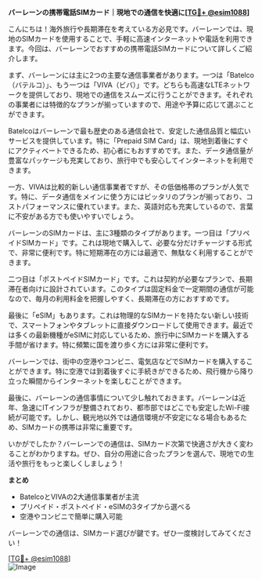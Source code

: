**バーレーンの携帯電話SIMカード｜現地での通信を快適に[[TG💪+ @esim1088](https://t.me/s/esim1088)]**

こんにちは！海外旅行や長期滞在を考えている方必見です。バーレーンでは、現地のSIMカードを使用することで、手軽に高速インターネットや電話を利用できます。今回は、バーレーンでおすすめの携帯電話SIMカードについて詳しくご紹介します。

まず、バーレーンには主に2つの主要な通信事業者があります。一つは「Batelco（バテルコ）」、もう一つは「VIVA（ビバ）」です。どちらも高速なLTEネットワークを提供しており、現地での通信をスムーズに行うことができます。それぞれの事業者には特徴的なプランが揃っていますので、用途や予算に応じて選ぶことができます。

Batelcoはバーレーンで最も歴史のある通信会社で、安定した通信品質と幅広いサービスを提供しています。特に「Prepaid SIM Card」は、現地到着後にすぐにアクティベートできるため、初心者にもおすすめです。また、データ通信量が豊富なパッケージも充実しており、旅行中でも安心してインターネットを利用できます。

一方、VIVAは比較的新しい通信事業者ですが、その低価格帯のプランが人気です。特に、データ通信をメインに使う方にはピッタリのプランが揃っており、コストパフォーマンスに優れています。また、英語対応も充実しているので、言葉に不安がある方でも使いやすいでしょう。

バーレーンのSIMカードは、主に3種類のタイプがあります。一つ目は「プリペイドSIMカード」です。これは現地で購入して、必要な分だけチャージする形式で、非常に便利です。特に短期滞在の方には最適で、無駄なく利用することができます。

二つ目は「ポストペイドSIMカード」です。これは契約が必要なプランで、長期滞在者向けに設計されています。このタイプは固定料金で一定期間の通信が可能なので、毎月の利用料金を把握しやすく、長期滞在の方におすすめです。

最後に「eSIM」もあります。これは物理的なSIMカードを持たない新しい技術で、スマートフォンやタブレットに直接ダウンロードして使用できます。最近では多くの最新機種がeSIMに対応しているため、旅行中にSIMカードを購入する手間が省けます。特に頻繁に国を渡り歩く方には非常に便利です。

バーレーンでは、街中の空港やコンビニ、電気店などでSIMカードを購入することができます。特に空港では到着後すぐに手続きができるため、飛行機から降り立った瞬間からインターネットを楽しむことができます。

最後に、バーレーンの通信事情について少し触れておきます。バーレーンは近年、急速にITインフラが整備されており、都市部ではどこでも安定したWi-Fi接続が可能です。しかし、観光地以外では通信環境が不安定になる場合もあるため、SIMカードの携帯は非常に重要です。

いかがでしたか？バーレーンでの通信は、SIMカード次第で快適さが大きく変わることがわかりますね。ぜひ、自分の用途に合ったプランを選んで、現地での生活や旅行をもっと楽しくしましょう！

**まとめ**
- BatelcoとVIVAの2大通信事業者が主流
- プリペイド・ポストペイド・eSIMの3タイプから選べる
- 空港やコンビニで簡単に購入可能

バーレーンでの通信は、SIMカード選びが鍵です。ぜひ一度検討してみてください！

[[TG💪+ @esim1088](https://t.me/s/esim1088)]  
![Image](https://i.postimg.cc/Y0z9fWf4/image.png)